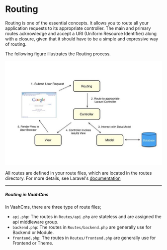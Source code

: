 # Routing

Routing is one of the essential concepts. It allows you to route all your application requests to its appropriate controller. The main and primary routes acknowledge and accept a URI (Uniform Resource Identifier) along with a closure, given that it should have to be a simple and expressive way of routing.

The following figure illustrates the Routing process.

<img src="/images/routing.jpg" alt="routing">


All routes are defined in your route files, which are located in the routes directory. For more details, see Laravel's [documentation](https://laravel.com/docs/8.x/routing)

------



##### Routing in VaahCms

In VaahCms, there are three type of route files;

- `api.php`: The routes in `Routes/api.php` are stateless and are assigned the api middleware group.
- `backend.php`: The routes in `Routes/backend.php` are generally use for Backend or Module.
- `frontend.php`: The routes in `Routes/frontend.php` are generally use for Frontend or Theme.

